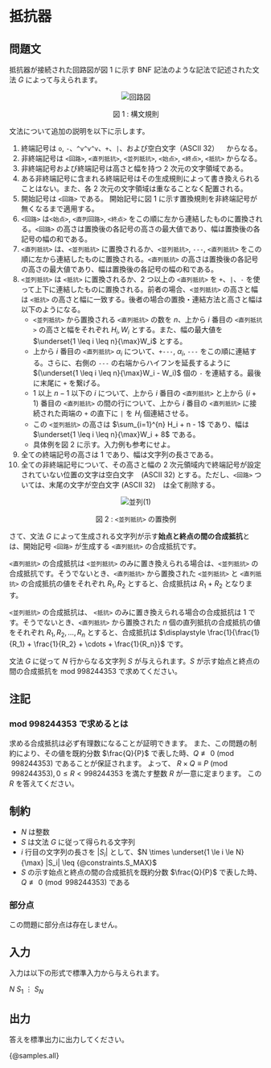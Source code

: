 # 抵抗器

## 問題文

抵抗器が接続された回路図が図 1 に示す BNF 記法のような記法で記述された文法 $G$ によって与えられます。

<div align="center">

![回路図](https://hackmd.io/_uploads/SJCL7xo5ke.png)

図 1 : 構文規則

</div>

文法について追加の説明を以下に示します。

1. 終端記号は `o`, `-`、`^v^v^v`、`+`、`|`、および空白文字（ASCII 32） ` `  からなる。
2. 非終端記号は `<回路>`, `<直列抵抗>`, `<並列抵抗>`, `<始点>`, `<終点>`, `<抵抗>` からなる。
3. 非終端記号および終端記号は高さと幅を持つ $2$ 次元の文字領域である。
4. ある非終端記号に含まれる終端記号はその生成規則によって書き換えられることはない。また、各 $2$ 次元の文字領域は重なることなく配置される。
5. 開始記号は `<回路>` である。 開始記号に図 1 に示す置換規則を非終端記号が無くなるまで適用する。
6. `<回路>` は`<始点>`, `<直列回路>`, `<終点>` をこの順に左から連結したものに置換される。`<回路>` の高さは置換後の各記号の高さの最大値であり、幅は置換後の各記号の幅の和である。
7. `<直列抵抗>` は、`<並列抵抗>` に置換されるか、`<並列抵抗>`, `---`, `<直列抵抗>` をこの順に左から連結したものに置換される。`<直列抵抗>` の高さは置換後の各記号の高さの最大値であり、幅は置換後の各記号の幅の和である。
8. `<並列抵抗>` は `<抵抗>` に置換されるか、$2$ つ以上の `<直列抵抗>` を `+`、`|`、`-` を使って上下に連結したものに置換される。前者の場合、`<並列抵抗>` の高さと幅は `<抵抗>` の高さと幅に一致する。後者の場合の置換・連結方法と高さと幅は以下のようになる。
   - `<並列抵抗>` から置換される `<直列抵抗>` の数を $n$、上から $i$ 番目の `<直列抵抗>` の高さと幅をそれぞれ $H_i, W_i$ とする。また、幅の最大値を $\underset{1 \leq i \leq n}{\max}W_i$ とする。
   - 上から $i$ 番目の `<直列抵抗>` $\alpha_i$ について、`+---`, $\alpha_i$, `---` をこの順に連結する。さらに、右側の `---` の右端からハイフンを延長するように $(\underset{1 \leq i \leq n}{\max}W_i - W_i)$ 個の `-` を連結する。最後に末尾に `+` を繋げる。
   - $1$ 以上 $n - 1$ 以下の $i$ について、上から $i$ 番目の `<直列抵抗>` と上から $(i + 1)$ 番目の `<直列抵抗>` の間の行について、上から $i$ 番目の `<直列抵抗>` に接続された両端の `+` の直下に `|` を $H_i$ 個連結させる。
   - この `<並列抵抗>` の高さは $\sum_{i=1}^{n} H_i + n - 1$ であり、幅は $\underset{1 \leq i \leq n}{\max}W_i + 8$ である。
   - 具体例を図 2 に示す。入力例も参考にせよ。
9. 全ての終端記号の高さは $1$ であり、幅は文字列の長さである。
10. 全ての非終端記号について、その高さと幅の $2$ 次元領域内で終端記号が設定されていない位置の文字は空白文字 ` ` (ASCII 32) とする。ただし、`<回路>` ついては、末尾の文字が空白文字 (ASCII 32) ` ` は全て削除する。

<div align="center">

![並列(1)](https://hackmd.io/_uploads/B1AUmeoqyl.png)

図 2 : `<並列抵抗>` の置換例

</div>

さて、文法 $G$ によって生成される文字列が示す**始点と終点の間の合成抵抗**とは、開始記号 `<回路>` が生成する `<直列抵抗>` の合成抵抗です。

`<直列抵抗>` の合成抵抗は `<並列抵抗>` のみに置き換えられる場合は、`<並列抵抗>` の合成抵抗です。そうでないとき、`<直列抵抗>` から置換された `<並列抵抗>` と `<直列抵抗>` の合成抵抗の値をそれぞれ $R_1, R_2$ とすると、合成抵抗は $R_1 + R_2$ となります。

`<並列抵抗>` の合成抵抗は、 `<抵抗>` のみに置き換えられる場合の合成抵抗は $1$ です。そうでないとき、`<直列抵抗>` から置換された $n$ 個の直列抵抗の合成抵抗の値をそれぞれ $R_1, R_2, \dots, R_n$ とすると、合成抵抗は $\displaystyle \frac{1}{\frac{1}{R_1} + \frac{1}{R_2} + \cdots + \frac{1}{R_n}}$ です。


文法 $G$ に従って $N$ 行からなる文字列 $S$ が与えられます。$S$ が示す始点と終点の間の合成抵抗を $\mathrm{mod}\ 998244353$ で求めてください。

## 注記

### $\mathrm{mod}\ 998244353$ で求めるとは

求める合成抵抗は必ず有理数になることが証明できます。 
また、この問題の制約により、その値を既約分数 $\frac{Q}{P}$ で表した時、$Q \not\equiv 0 \pmod{998244353}$ であることが保証されます。 よって、 $R \times Q \equiv P \pmod{998244353},0 \leq R < 998244353$ を満たす整数 $R$ が一意に定まります。 この $R$ を答えてください。

## 制約

- $N$ は整数
- $S$ は文法 $G$ に従って得られる文字列
- $i$ 行目の文字列の長さを $|S_i|$ として、$N \times \underset{1 \le i \le N}{\max} |S_i| \leq {@constraints.S_MAX}$
- $S$ の示す始点と終点の間の合成抵抗を既約分数 $\frac{Q}{P}$ で表した時、$Q \not\equiv 0 \pmod{998244353}$ である

### 部分点

この問題に部分点は存在しません。

## 入力

入力は以下の形式で標準入力から与えられます。

<div class="code-math">

$N$
$S_1$
$\vdots$
$S_N$
    
</div>

## 出力

答えを標準出力に出力してください。

{@samples.all}
